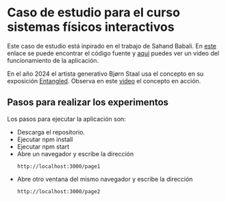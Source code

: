 # Caso de estudio para el curso sistemas físicos interactivos

Este caso de estudio está inpirado en el trabajo de Sahand Babali. En [este](https://github.com/sahandbabali/Cross-Browser-Window-Interaction-using-p5.js-and-Websockets) 
enlace se puede encontrar el código fuente y [aquí](https://youtu.be/cBgxArOP4jg?si=Iv04DnhWcUaMkzUE) puedes ver un video del funcionamiento de la aplicación.

En el año 2024 el artista generativo Bjørn Staal usa el concepto en su exposición [Entangled](https://www.fxhash.xyz/vertex/entangled). Observa en este 
[video](https://x.com/_nonfigurativ_/status/1727322594570027343) el concepto en acción.

## Pasos para realizar los experimentos

Los pasos para ejecutar la aplicación son:

* Descarga el repositorio.
* Ejecutar npm install
* Ejecutar npm start
* Abre un navegador y escribe la dirección
  ```
  http://localhost:3000/page1
  ```
* Abre otro ventana del mismo navegador y escribe la dirección
  ```
  http://localhost:3000/page2
  ```

